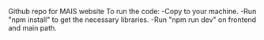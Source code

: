Github repo for MAIS website
To run the code:
  -Copy to your machine.
  -Run "npm install" to get the necessary libraries.
  -Run "npm run dev" on frontend and main path.

